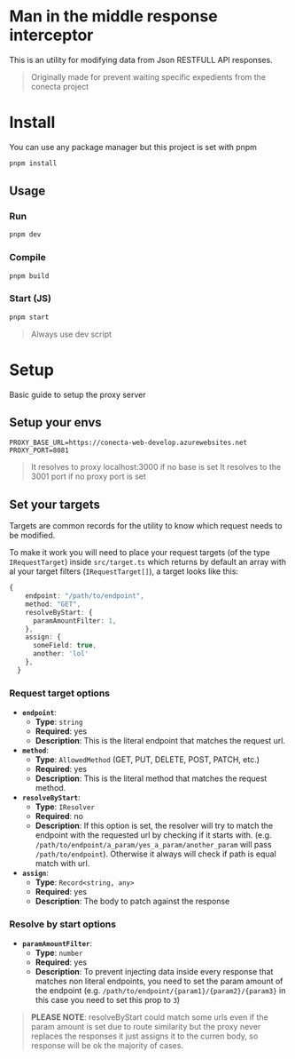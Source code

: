 
# Man in the middle response interceptor

This is an utility for modifying data from Json RESTFULL API responses.

> Originally made for prevent waiting specific expedients from the conecta project

# Install

You can use any package manager but this project is set with pnpm

```bash
pnpm install
```

## Usage

### Run
```bash
pnpm dev
```

### Compile

```bash
pnpm build
```

### Start (JS)

```bash
pnpm start
```

> Always use dev script

# Setup

Basic guide to setup the proxy server

## Setup your envs 

   ```env
   PROXY_BASE_URL=https://conecta-web-develop.azurewebsites.net
   PROXY_PORT=8081
   ```
   > It resolves to proxy localhost:3000 if no base is set
   > It resolves to the 3001 port if no proxy port is set

## Set your targets

Targets are common records for the utility to know which request needs to be modified.

To make it work you will need to place your request targets (of the type `IRequestTarget`) inside `src/target.ts` which returns by default an array with al your target filters (`IRequestTarget[]`), a target looks like this:

```typescript
{
    endpoint: "/path/to/endpoint",
    method: "GET",
    resolveByStart: {
      paramAmountFilter: 1,
    },
    assign: {
      someField: true,
      another: 'lol'
    },
  }
```

### Request target options

- **`endpoint`**:
  - **Type**: `string`
  - **Required**: yes
  - **Description**: This is the literal endpoint that matches the request url.
- **`method`**:
  - **Type**: `AllowedMethod` (GET, PUT, DELETE, POST, PATCH, etc.)
  - **Required**: yes
  - **Description**: This is the literal method that matches the request method.
- **`resolveByStart`**:
  - **Type**: `IResolver`
  - **Required**: no
  - **Description**: If this option is set, the resolver will try to match the endpoint with the requested url by checking if it starts with. (e.g. `/path/to/endpoint/a_param/yes_a_param/another_param` will pass `/path/to/endpoint`). Otherwise it always will check if path is equal match with url.
- **`assign`**:
  - **Type**: `Record<string, any>`
  - **Required**: yes
  - **Description**: The body to patch against the response

### Resolve by start options

- **`paramAmountFilter`**:
  - **Type**: `number`
  - **Required**: yes
  - **Description**: To prevent injecting data inside every response that matches non literal endpoints, you need to set the param amount of the endpoint (e.g. `/path/to/endpoint/{param1}/{param2}/{param3}` in this case you need to set this prop to `3`)

> **PLEASE NOTE**: resolveByStart could match some urls even if the param amount is set due to route similarity but the proxy never replaces the responses it just assigns it to the curren body, so response will be ok the majority of cases.